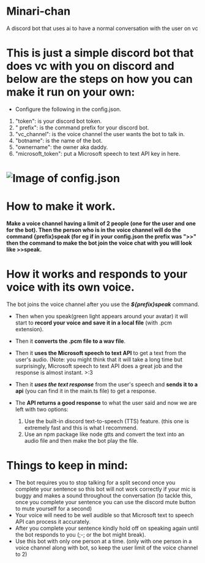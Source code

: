 # Minari-chan
A discord bot that uses ai to have a normal conversation with the user on vc



# This is just a simple discord bot that does vc with you on discord and below are the steps on how you can make it run on your own:
* Configure the following in the config.json.
1. "token": is your discord bot token.
2. " prefix": is the command prefix for your discord bot.
3. "vc_channel": is the voice channel the user wants the bot to talk in.
4. "botname": is the name of the bot.
5. "ownername": the owner aka daddy.
6. "microsoft_token": put a Microsoft speech to text API key in here.
# ![Image of config.json](https://media.discordapp.net/attachments/831862241225343036/867690995477643265/unknown.png)



# How to make it work.

**Make a voice channel having a limit of 2 people (one for the user and one for the bot). Then the person who is in the voice channel will do the command {prefix}speak (for eg if in your config.json the prefix was ">>" then the command to make the bot join the voice chat with you will look like >>speak.** 

# How it works and responds to your voice with its own voice.

The bot joins the voice channel after you use the ***${prefix}speak*** command.

* Then when you speak(green light appears around your avatar) it will start to __**record your voice and save it in a local file**__ (with .pcm extension).

* Then it __**converts the .pcm file to a wav file**__.

* Then it  __**uses the Microsoft speech to text API**__ to get a text from the user's audio. (Note: you might think that it will take a long time but surprisingly, Microsoft speech to text API does a great job and the response is almost instant. >:3

* Then it ***uses the text response*** from the user's speech and  __**sends it to a api**__ (you can find it in the main.ts file) to get a response.

* The **API returns a good response** to what the user said and now we are left with two options:
  1. Use the built-in discord text-to-speech (TTS) feature. (this one is extremely fast and this is what I recommend.
  2. Use an npm package like node gtts and convert the text into an audio file and then make the bot play the file.


# Things to keep in mind:
* The bot requires you to stop talking for a split second once you complete your sentence so this bot will not work correctly if your mic is buggy and makes a sound throughout the conversation (to tackle this, once you complete your sentence you can use the discord mute button to mute yourself for a second)
* Your voice will need to be well audible so that Microsoft text to speech API can process it accurately.
* After you complete your sentence kindly hold off on speaking again until the bot responds to you (;-; or the bot might break).
* Use this bot with only one person at a time. (only with one person in a voice channel along with bot, so keep the user limit of the voice channel to 2)

